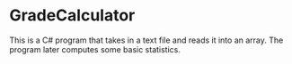 # GradeCalculator

This is a C# program that takes in a text file and reads it into an array.
The program later computes some basic statistics.
